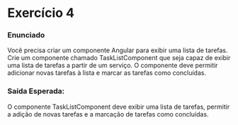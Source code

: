 # Exercício 4
### Enunciado

Você precisa criar um componente Angular para exibir uma lista de tarefas. Crie um componente chamado TaskListComponent que seja capaz de exibir uma lista de tarefas a partir de um serviço. O componente deve permitir adicionar novas tarefas à lista e marcar as tarefas como concluídas.

### Saída Esperada:

O componente TaskListComponent deve exibir uma lista de tarefas, permitir a adição de novas tarefas e a marcação de tarefas como concluídas.